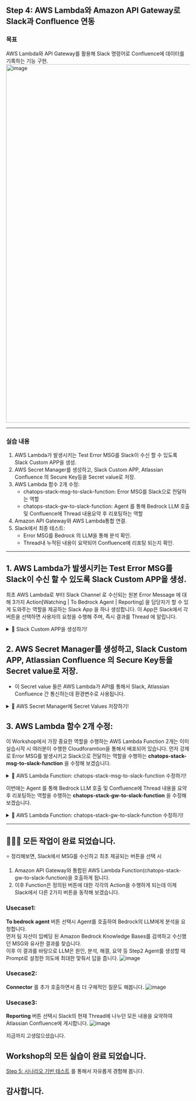 ## Step 4: AWS Lambda와 Amazon API Gateway로 Slack과 Confluence 연동

### 목표
AWS Lambda와 API Gateway를 활용해 Slack 명령어로 Confluence에 데이터를 기록하는 기능 구현.<br>
<img width="980" alt="image" src="https://github.com/user-attachments/assets/53bb8b61-3285-4f10-adf5-f8c1e70a079c" />

***
### 실습 내용
1. AWS Lambda가 발생시키는 Test Error MSG를 Slack이 수신 할 수 있도록 Slack Custom APP을 생성.
2. AWS Secret Manager를 생성하고, Slack Custom APP, Atlassian Confluence 의 Secure Key등을 Secret value로 저장.
3. AWS Lambda 함수 2개 수정:
   - chatops-stack-msg-to-slack-function: Error MSG를 Slack으로 전달하는 역할
   - chatops-stack-gw-to-slack-function: Agent 를 통해 Bedrock LLM 호출 및 Confluence에 Thread 내용요약 후 리포팅하는 역할
4. Amazon API Gateway와 AWS Lambda통합 연결.
5. Slack에서 최종 테스트:
   - Error MSG를 Bedrock 의 LLM을 통해 분석 확인.
   - Thread내 누적된 내용이 요약되어 Confluence에 리포팅 되는지 확인.
  
---
## 1. AWS Lambda가 발생시키는 Test Error MSG를 Slack이 수신 할 수 있도록 Slack Custom APP을 생성.<br>
최초 AWS Lambda로 부터 Slack Channel 로 수신되는 원본 Error Message 에 대해 3가지 Action[Watching | To Bedrock Agent | Reporting] 을 담당자가 할 수 있게 도와주는 역할을 제공하는 Slack App 을 하나 생성합니다. 이 App은 Slack에서 각 버튼을 선택하면 사용자의 요청을 수행해 주며, 즉시 결과를 Thread 에 알립니다.

<details>
  <summary>📌 Slack Custom APP을 생성하기! </summary><br>

Step3에서 Slack에 가입했던 Web브라우저(이유:Login 세션유지)에서 [Slack API 페이지](https://api.slack.com/apps)에 접속합니다. 
여기서 **Create an App** > From a manifest 로 APP을 생성해줍니다. 
<img width="980" alt="image" src="https://github.com/user-attachments/assets/358a8bbf-f170-44c7-9782-a6dc3e7b25ae" />

- Pick a workspace to develop your app in:는 여러분의 워크스페이스를 선택! 후 Next로 완료합니다.
<img width="980" alt="image" src="https://github.com/user-attachments/assets/ba82ee12-1fa2-4b6d-a305-3ed82c79be86" />

<img width="980" alt="image" src="https://github.com/user-attachments/assets/abfc141d-d208-4009-bfb7-2f4d718cd0ca" />

- Basic Information 페이지에서 아래로 스크롤 하여 아래 Field의 Values 를 채워넣고 Display Information 설정을 완료합니다. **Save** 해줍니다.<br>

| Field                   | Name                                                                                                                                                                                                                               |
| ----------------------- | ----------------------------------------------------------------------------------------------------------------------------------------------------------------------------------------------------------------------------------- |
| App name        | ```msg-fwd```                                                                                                                                                                                                               |
| Short description     | ```This is a bot that delivers AWS Alert messages.```                                                                                                                                                                                                           |
| Long description  | ```This bot performs the function of delivering notification messages from Slack to the AWS Bedrock Agent connector. Through this bot, it seems possible to monitor the status of the AWS environment in real-time and respond quickly.```                                                                                                                                                                                                                        |

<img width="980" alt="image" src="https://github.com/user-attachments/assets/4582a89b-8a63-4300-9920-52bcebf0d2c9" /><br>

- Basic Information > OAuth & Permissions > Scopes > Bot Token Scopes 추가하기 
<img width="980" alt="image" src="https://github.com/user-attachments/assets/1e7de8ff-c811-4678-a11b-ef131fcaa4d7" />

<img width="680" alt="image" src="https://github.com/user-attachments/assets/525fa48d-bfa3-4376-9ae1-ffab30edaaf8" />

- Slack에서 APP과 User간의 원활한 대화를 위해서 Permission scopes 을 잘 설정해 줘야 합니다.<br>
이 Workshop 에서 필요한 옵션들은 아래와 같이 참고하여 추가해 주세요.<br>
```assistant:write``` , ```channels:history``` , ```channels:read``` , ```channels:write.topic``` , ```chat:write``` , ```chat:write.public``` , ```groups:history``` , ```groups:write``` , ```im:history``` , ```incoming-webhook``` , ```mpim:history```<br>

<img width="680" alt="image" src="https://github.com/user-attachments/assets/248e0327-365b-4ac3-a55f-c03d2d90fb04" />

- Basic Information > OAuth Tokens > Bot User OAuth Token 생성하기(OAuth Token을 발급하기 위함)
<img width="980" alt="image" src="https://github.com/user-attachments/assets/0c8dcaad-2672-4471-a961-f9ab16737d77" />

- 이 App을 aws-chatops-workshop 채널에 배포하기
<img width="980" alt="image" src="https://github.com/user-attachments/assets/de8f15ce-9e2a-4b0f-893b-a54ef5f1d1d1" />

- Basic Information > OAuth Tokens > 발급된 Bot User OAuth Token 값을 따로 저장하세요.(**AWS Secret Manager** 에 보관예정)
<img width="980" alt="image" src="https://github.com/user-attachments/assets/01769d24-304f-40db-be54-0674601af23a" />

- Slack내 aws-chatops-workshop 채널에 위에서 생성한 msg-fwd APP이 배포되어 있는 것을 확인합니다.
<img width="680" alt="image" src="https://github.com/user-attachments/assets/458e6880-58bf-4cd4-b776-f7e869bdb8cf" />

- Slack내 aws-chatops-workshop 채널에 msg-fwd APP을 초대(@msg-fwd)해 줍니다.
<img width="680" alt="image" src="https://github.com/user-attachments/assets/a72a23e4-a69b-4ab1-8389-9b92b0b8ac1d" />

</details>

## 2. AWS Secret Manager를 생성하고, Slack Custom APP, Atlassian Confluence 의 Secure Key등을 Secret value로 저장.
- 이 Secret value 들은 AWS Lambda가 API를 통해서 Slack, Atlassian Confluence 간 통신하는데 환경변수로 사용됩니다.<br>

<details>
  <summary>📌 AWS Secret Manager에 Secret Values 저장하기! </summary><br>

[AWS Secrets Manager](https://us-west-2.console.aws.amazon.com/secretsmanager/listsecrets?region=us-west-2)에 접속합니다.<br>
새로운 Secret을 생성하고, 아래와 같이 Key/value pairs를 넣어 줍니다.<br>
다음과 같이 6가지의 Key/Value를 저장합니다.<br>
<img width="980" alt="image" src="https://github.com/user-attachments/assets/3b9fc537-a0f1-4d1c-9e95-fa47e208d80e" /><br>

| Secret key                   | Secret value                                                                                                                                                                                                                               |
| ----------------------- | ----------------------------------------------------------------------------------------------------------------------------------------------------------------------------------------------------------------------------------- |
| slack_token        | ```여러분 Slack Custom APP의 Bot User OAuth Token```                                                                                                                                                                                                               |
| wiki_api_key     | ```강사 제공```                                                                                                                                                                                                           |
| wiki_url  | ```https://aws-chatops-workshop.atlassian.net/wiki```                                                                                                                                                                                                                        |
| wiki_user  | ```강사 제공```                                                                                                                                                                                                        |
| bedrock_agent        | ```여러분의 AgentID```                                                                                                                                                                                                          |
| bedrock_agent_alias        | ```여러분의 Agent AliasID```                                                                                                                                                                                          |

중요! Secret name은 정확히 ```wn/chatops/secret``` 로 입력 후 저장해 주세요.<br>
(AWS Lambda에서 slack, confluence 인증을 위해 이 value name을 환경변수로 참고합니다.<br>
<img width="980" alt="image" src="https://github.com/user-attachments/assets/631b66b6-034b-4ee6-8b1a-1f0edb0c8f7f" />

</details>

## 3. AWS Lambda 함수 2개 수정:
이 Workshop에서 가장 중요한 역할을 수행하는 AWS Lambda Function 2개는 이미 실습시작 시 여러분이 수행한 Cloudforamtion을 통해서 배포되어 있습니다.
먼저 강제로 Error MSG를 발생시키고 Slack으로 전달하는 역할을 수행하는 **chatops-stack-msg-to-slack-function** 을 수정해 보겠습니다.<br>

<details>
  <summary>📌 AWS Lambda Function: chatops-stack-msg-to-slack-function 수정하기!  </summary><br>

**1st - AWS Lambda Function:** [chatops-stack-msg-to-slack-function 바로가기](https://us-west-2.console.aws.amazon.com/lambda/home?region=us-west-2#/functions/chatops-stack-msg-to-slack-function?tab=code)<br>

🚩코드의 channel="aws-chatops-workshop" 에 여러분이 만든 Slack 워크스페이스내의 채널명과 동일한지 확인합니다.<br>
![image](https://github.com/user-attachments/assets/e637fea3-5842-43e9-b961-9008f323ff76)

Configuration > Environment variables > Edit <br>
![image](https://github.com/user-attachments/assets/dad985cd-7a87-4ef6-8dd5-31e673992b47)

Add environment variable 에 아래와 같이 Value를 입력 후 저장합니다.<br>
![image](https://github.com/user-attachments/assets/cca77b4a-1d41-4bb3-9b4b-74232ce61835)<br>
| Key                   | Value                                                                                                                                                                                                                               |
| ----------------------- | ----------------------------------------------------------------------------------------------------------------------------------------------------------------------------------------------------------------------------------- |
| REGION        | ```us-west-2```                                                                                                                                                                                                               |
| SLACK_TOKEN_SECRET     | ```wn/chatops/secret```                                                                                                                                                                                                           |

**chatops-stack-msg-to-slack-function** 을 Test 해보겠습니다.<br>
👏👏👏우측에 Slack채널(aws-chatops-workshop)에 **chatops-stack-msg-to-slack-function** 로 부터 Erro MSG를 정상적으로 수집했습니다.<br>
![image](https://github.com/user-attachments/assets/c1a198cc-983a-4959-b83d-0b662cba9e47)

</details>

이번에는 Agent 를 통해 Bedrock LLM 호출 및 Confluence에 Thread 내용을 요약 후 리포팅하는 역할을 수행하는 **chatops-stack-gw-to-slack-function** 을 수정해 보겠습니다.<br>

<details>
  <summary>📌 AWS Lambda Function: chatops-stack-gw-to-slack-function 수정하기!  </summary><br>

**2nd - AWS Lambda Function:** [chatops-stack-gw-to-slack-function 바로가기](https://us-west-2.console.aws.amazon.com/lambda/home?region=us-west-2#/functions/chatops-stack-gw-to-slack-function?tab=code)<br>

🚩send_slack_message에 "<@q> ask 커넥터이름" 에서 커넥터이름을 적절하게 변경 후 **Deploy** 합니다.(127 Line)<br>
(2025년 2월 AWS Chatbot이 Amazon Q Developer로 이름이 변경되며, 커넥터 호출방식도 @aws > @q 로 변경됨)
![image](https://github.com/user-attachments/assets/e985fa6e-9775-424f-bf22-1e3d74603487)

Configuration > Environment variables > Edit <br>
![image](https://github.com/user-attachments/assets/dad985cd-7a87-4ef6-8dd5-31e673992b47)

Add environment variable 에 아래와 같이 Value를 입력 후 저장합니다.<br>
![image](https://github.com/user-attachments/assets/2cddd996-6d68-460f-a687-e9a8306be0f1)

Triggers 메뉴를 보면, Amazon API Gateway와 통합되어 있는 2개를 확인할 수 있습니다.<br>
그중 아래의 2번째 URL을 복사해서 따로 저장해 둡니다.<br>
![image](https://github.com/user-attachments/assets/071a2552-7ba2-461f-91d7-5b5538e7619e)

Slack에 가입했던 Web브라우저(이유:Login 세션유지)에서 [Slack API 페이지](https://api.slack.com/apps)에 접속합니다.<br> 
Basic Information 페이지의 Interactivity & Shortcuts 메뉴를 On으로 변경하면, Interactivity를 위한 Request URL을 입력하게 되어 있습니다.<br>
이곳에 바로 위에 AWS Lambda의 트리거로 설정된 Amazon API Gateway URL을 입력하고 꼭 **SAVE** 해줍니다.<br>
![image](https://github.com/user-attachments/assets/0b5d73a4-2113-487a-9ef3-98faeada4cf8)

</details>

---

## 👏👏👏 모든 작업이 완료 되었습니다.<br> 
⭐️ 정리해보면, Slack에서 MSG를 수신하고 최초 제공되는 버튼을 선택 시 <br>
1. Amazon API Gateway와 통합된 AWS Lambda Function(chatops-stack-gw-to-slack-function)을 호출하게 됩니다.<br>
2. 이후 Function은 정의된 버튼에 대한 각각의 Action을 수행하게 되는데 이제 Slack에서 다른 2가지 버튼을 동작해 보겠습니다.<br>

### Usecase1:
**To bedrock agent** 버튼 선택시 Agent를 호출하여 Bedrock의 LLM에게 분석을 요청합니다.<br>
먼저 팀 자산이 임베딩 된 Amazon Bedrock Knowledge Bases를 검색하고 수신했던 MSG와 유사한 결과를 찾습니다.<br>
이후 이 결과를 바탕으로 LLM은 원인, 분석, 해결, 요약 등 Step2 Agent를 생성할 때 Prompt로 설정한 의도에 최대한 맞춰서 답을 줍니다.
![image](https://github.com/user-attachments/assets/9448b528-4efc-473a-a0eb-b4f95a61bcaa)

### Usecase2:
**Connector** 를 추가 호출하면서 좀 더 구체적인 질문도 해봅니다.
![image](https://github.com/user-attachments/assets/73c86b0d-fa0b-4c66-8f92-4043b32602aa)

### Usecase3:
**Reporting** 버튼 선택시 Slack의 현재 Thread에 나누던 모든 내용을 요약하여 Atlassian Confluence에 게시합니다.
![image](https://github.com/user-attachments/assets/1456751a-5819-4868-956c-5c2d7e7ec7ed)

지금까지 고생많으셨습니다.<br> 

## Workshop의 모든 실습이 완료 되었습니다.<br>

[Step 5: 시나리오 기반 테스트](step5.md) 를 통해서 자유롭게 경험해 봅니다.

## 감사합니다.







